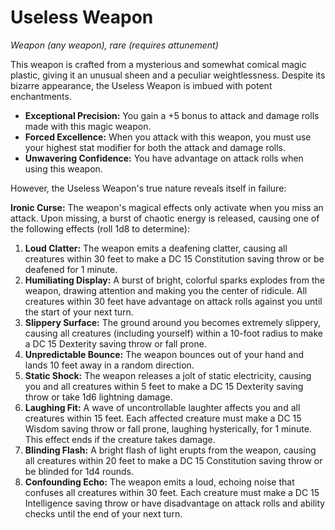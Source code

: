 # Useless Weapon

_Weapon (any weapon), rare (requires attunement)_

This weapon is crafted from a mysterious and somewhat comical magic plastic, giving it an unusual sheen and a peculiar weightlessness. Despite its bizarre appearance, the Useless Weapon is imbued with potent enchantments.

- **Exceptional Precision:** You gain a +5 bonus to attack and damage rolls made with this magic weapon.
- **Forced Excellence:** When you attack with this weapon, you must use your highest stat modifier for both the attack and damage rolls.
- **Unwavering Confidence:** You have advantage on attack rolls when using this weapon.

However, the Useless Weapon's true nature reveals itself in failure:

**Ironic Curse:** The weapon's magical effects only activate when you miss an attack. Upon missing, a burst of chaotic energy is released, causing one of the following effects (roll 1d8 to determine):

1. **Loud Clatter:** The weapon emits a deafening clatter, causing all creatures within 30 feet to make a DC 15 Constitution saving throw or be deafened for 1 minute.
2. **Humiliating Display:** A burst of bright, colorful sparks explodes from the weapon, drawing attention and making you the center of ridicule. All creatures within 30 feet have advantage on attack rolls against you until the start of your next turn.
3. **Slippery Surface:** The ground around you becomes extremely slippery, causing all creatures (including yourself) within a 10-foot radius to make a DC 15 Dexterity saving throw or fall prone.
4. **Unpredictable Bounce:** The weapon bounces out of your hand and lands 10 feet away in a random direction.
5. **Static Shock:** The weapon releases a jolt of static electricity, causing you and all creatures within 5 feet to make a DC 15 Dexterity saving throw or take 1d6 lightning damage.
6. **Laughing Fit:** A wave of uncontrollable laughter affects you and all creatures within 15 feet. Each affected creature must make a DC 15 Wisdom saving throw or fall prone, laughing hysterically, for 1 minute. This effect ends if the creature takes damage.
7. **Blinding Flash:** A bright flash of light erupts from the weapon, causing all creatures within 20 feet to make a DC 15 Constitution saving throw or be blinded for 1d4 rounds.
8. **Confounding Echo:** The weapon emits a loud, echoing noise that confuses all creatures within 30 feet. Each creature must make a DC 15 Intelligence saving throw or have disadvantage on attack rolls and ability checks until the end of your next turn.